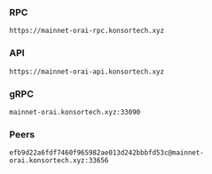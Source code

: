 ### RPC
```
https://mainnet-orai-rpc.konsortech.xyz
```

### API
```
https://mainnet-orai-api.konsortech.xyz
```

### gRPC
```
mainnet-orai.konsortech.xyz:33090
```

### Peers
```
efb9d22a6fdf7460f965982ae013d242bbbfd53c@mainnet-orai.konsortech.xyz:33656
```

